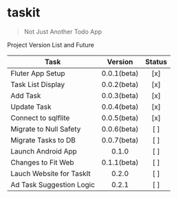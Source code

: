 # taskit

> Not Just Another Todo App

Project Version List and Future

| Task | Version  | Status  |
| -------------------------|:---------------------:|:----:|
| Fluter App Setup         | 0.0.1(beta)           | [x]  |
| Task List Display        | 0.0.2(beta)           | [x]  |
| Add Task                 | 0.0.3(beta)           | [x]  |
| Update Task              | 0.0.4(beta)           | [x]  |
| Connect to sqlflite      | 0.0.5(beta)           | [x]  |  
| Migrate to Null Safety   | 0.0.6(beta)           | [ ]  |
| Migrate Tasks to DB      | 0.0.7(beta)           | [ ]  |
| Launch Android App       | 0.1.0                 | [ ]  |
| Changes to Fit Web       | 0.1.1(beta)           | [ ]  |
| Lauch Website for TaskIt | 0.2.0                 | [ ]  |
| Ad Task Suggestion Logic | 0.2.1                 | [ ]  |
